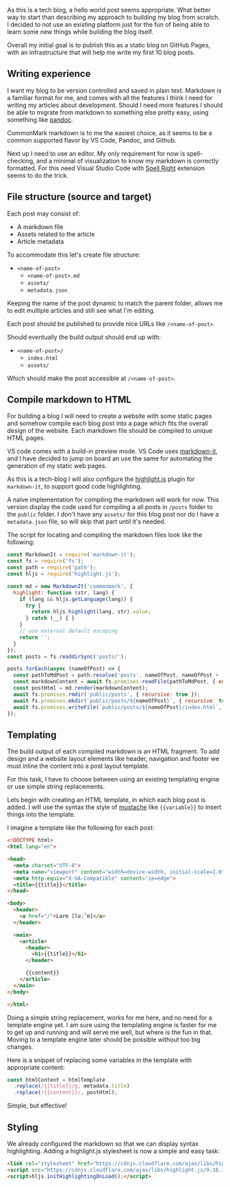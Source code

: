 As this is a tech blog, a hello world post seems appropriate. What better way to start than describing my approach to building my blog from scratch. I decided to not use an existing platform just for the fun of being able to learn some new things while building the blog itself.

Overall my initial goal is to publish this as a static blog on GitHub Pages, with an infrastructure that will help me write my first 10 blog posts.

## Writing experience

I want my blog to be version controlled and saved in plain text. Markdown is a familiar format for me, and comes with all the features I think I need for writing my articles about development. Should I need more features I should be able to migrate from markdown to something else pretty easy, using something like [pandoc](https://pandoc.org/).

CommonMark markdown is to me the easiest choice, as it seems to be a common supported flavor by VS Code, Pandoc, and Github.

Next up I need to use an editor. My only requirement for now is spell-checking, and a minimal of visualization to know my markdown is correctly formatted. For this need Visual Studio Code with [Spell Right](https://marketplace.visualstudio.com/items?itemName=ban.spellright) extension seems to do the trick.

## File structure (source and target)

Each post may consist of:

-  A markdown file
-  Assets related to the article
-  Article metadata

To accommodate this let's create file structure:

- `<name-of-post>`
  - `<name-of-post>.md`
  - `assets/`
  - `metadata.json`

Keeping the name of the post dynamic to match the parent folder, allows me to edit multiple articles and still see what I'm editing.

Each post should be published to provide nice URLs like `/<name-of-post>`.

Should eventually the build output should end up with:

- `<name-of-post>/`
  -  `index.html`
  -  `assets/`

Which should make the post accessible at `/<name-of-post>`.

## Compile markdown to HTML

For building a blog I will need to create a website with some static pages and somehow compile each blog post into a page which fits the overall design of the website. Each markdown file should be compiled to unique HTML pages.

VS code comes with a build-in preview mode. VS Code uses [markdown-it](https://markdown-it.github.io/), and I have decided to jump on board an use the same for automating the generation of my static web pages.

As this is a tech-blog I will also configure the [highlight.js](https://highlightjs.org/) plugin for `markdown-it`, to support good code highlighting.

A naïve implementation for compiling the markdown will work for now. This version display the code used for compiling a all posts in `/posts` folder to the `public` folder. I don't have any `assets/` for this blog post nor do I have a `metadata.json` file, so will skip that part until it's needed.

The script for locating and compiling the markdown files look like the following:

```js
const MarkdownIt = require('markdown-it');
const fs = require('fs');
const path = require('path');
const hljs = require('highlight.js');

const md = new MarkdownIt('commonmark', {
  highlight: function (str, lang) {
    if (lang && hljs.getLanguage(lang)) {
      try {
        return hljs.highlight(lang, str).value;
      } catch (__) { }
    }
    // use external default escaping
    return '';
  }
});
const posts = fs.readdirSync('posts/');

posts.forEach(async (nameOfPost) => {
  const pathToMdPost = path.resolve('posts', nameOfPost, nameOfPost + '.md');
  const markdownContent = await fs.promises.readFile(pathToMdPost, { encoding: 'utf8' });
  const postHtml = md.render(markdownContent);
  await fs.promises.rmdir('public/posts', { recursive: true });
  await fs.promises.mkdir(`public/posts/${nameOfPost}`, { recursive: true });
  await fs.promises.writeFile(`public/posts/${nameOfPost}/index.html`, postHtml);
});
```

## Templating

The build output of each compiled markdown is an HTML fragment. To add design and a website layout elements like header, navigation and footer we must inline the content into a post layout template.

For this task, I have to choose between using an existing templating engine or use simple string replacements.

Lets begin with creating an HTML template, in which each blog post is added. I will use the syntax the style of [mustache](http://mustache.github.io) like  `{{variable}}` to insert things into the template.

I imagine a template like the following for each post:

```html
<!DOCTYPE html>
<html lang="en">

<head>
  <meta charset="UTF-8">
  <meta name="viewport" content="width=device-width, initial-scale=1.0">
  <meta http-equiv="X-UA-Compatible" content="ie=edge">
  <title>{{title}}</title>
</head>

<body>
  <header>
    <a href="/">Larm [lɑːˀm]</a>
  </header>

  <main>
    <article>
      <header>
        <h1>{{title}}</h1>
      </header>

      {{content}}
    </article>
  </main>
</body>

</html>
```
Doing a simple string replacement, works for me here, and no need for a template engine yet. I am sure using the templating engine is faster for me to get up and running and will serve me well, but where is the fun in that. Moving to a template engine later should be possible without too big changes.

Here is a snippet of replacing some variables in the template with appropriate content:

```js
const htmlContent = htmlTemplate
  .replace(/{{title}}/g, metadata.title)
  .replace(/{{content}}/, postHtml);
```

Simple, but effective!

## Styling

We already configured the markdown so that we can display syntax highlighting. Adding a highlight.js stylesheet is now a simple and easy task:

```html
<link rel="stylesheet" href="https://cdnjs.cloudflare.com/ajax/libs/highlight.js/9.18.1/styles/vs2015.min.css">
<script src="https://cdnjs.cloudflare.com/ajax/libs/highlight.js/9.18.1/highlight.min.js"></script>
<script>hljs.initHighlightingOnLoad();</script>
```
